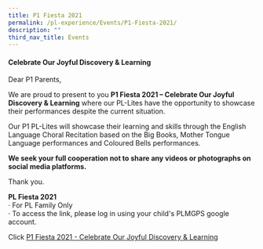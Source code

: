 ```yaml
---
title: P1 Fiesta 2021
permalink: /pl-experience/Events/P1-Fiesta-2021/
description: ""
third_nav_title: Events
---
```

#### **Celebrate Our Joyful Discovery & Learning**


  

Dear P1 Parents,

We are proud to present to you **P1 Fiesta 2021 – Celebrate Our Joyful Discovery & Learning** where our PL-Lites have the opportunity to showcase their performances despite the current situation.

Our P1 PL-Lites will showcase their learning and skills through the English Language Choral Recitation based on the Big Books, Mother Tongue Language performances and Coloured Bells performances.

**We seek your full cooperation not to share any videos or photographs on social media platforms.**

Thank you.

**PL Fiesta 2021**   
· For PL Family Only   
· To access the link, please log in using your child's PLMGPS google account.

Click [P1 Fiesta 2021 - Celebrate Our Joyful Discovery & Learning](https://sites.google.com/plmgps.edu.sg/p1-fiesta-2021/classes)
